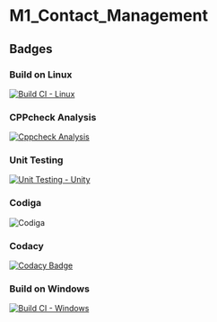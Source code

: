 # M1_Contact_Management
## Badges
### Build on Linux
[![Build CI - Linux](https://github.com/Heiram/M1_Contact_Management/actions/workflows/c-cpp.yml/badge.svg)](https://github.com/Heiram/M1_Contact_Management/actions/workflows/c-cpp.yml)
### CPPcheck Analysis
[![Cppcheck Analysis](https://github.com/Heiram/M1_Contact_Management/actions/workflows/cppcheck_analysis.yml/badge.svg)](https://github.com/Heiram/M1_Contact_Management/actions/workflows/cppcheck_analysis.yml)
### Unit Testing
[![Unit Testing - Unity](https://github.com/Heiram/M1_Contact_Management/actions/workflows/unit_testing.yml/badge.svg)](https://github.com/Heiram/M1_Contact_Management/actions/workflows/unit_testing.yml)
### Codiga
![Codiga](https://api.codiga.io/project/32316/status/svg)
### Codacy
[![Codacy Badge](https://app.codacy.com/project/badge/Grade/c2bd7e95da184f0996cdf1bf5488e1f8)](https://www.codacy.com/gh/Heiram/M1_Contact_Management/dashboard?utm_source=github.com&amp;utm_medium=referral&amp;utm_content=Heiram/M1_Contact_Management&amp;utm_campaign=Badge_Grade)
### Build on Windows
[![Build CI - Windows](https://github.com/Heiram/M1_Contact_Management/actions/workflows/build_windows.yml/badge.svg)](https://github.com/Heiram/M1_Contact_Management/actions/workflows/build_windows.yml)
